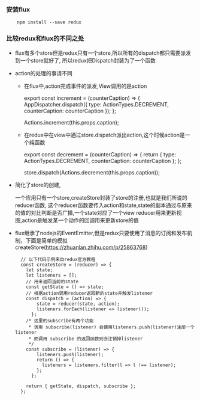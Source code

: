 ### 安装flux
		npm install --save redux

### 比较redux和flux的不同之处


+ flux有多个store但是redux只有一个store,所以所有的dispatch都只需要派发到一个store就好了,
	所以redux把Dispatch封装为了一个函数

+ action的处理的事请不同

	+ 在flux中,action完成事件的派发,View调用的是action

		export const increment = (counterCaption) => {
		  AppDispatcher.dispatch({
		    type: ActionTypes.DECREMENT,
		    counterCaption: counterCaption
		  });
		};

		Actions.increment(this.props.caption);

	+ 在redux中在view中通过store.dispatch派出action,这个时候action是一个纯函数 		
		
		export const decrement = (counterCaption) => {
		  return {
		    type: ActionTypes.DECREMENT,
		    counterCaption: counterCaption
		  };
		};

		store.dispatch(Actions.decrement(this.props.caption));

+ 简化了store的创建,

	 一个应用只有一个store,createStore封装了store的注册,也就是我们所说的reducer函数,
	 这个reducer函数要传入action和state,state的副本通过与原来的值的对比判断是否广播,一个state对应了一个view
	 reducer用来更新视图,action是触发某一个动作的回调用来更新store的值	

+ flux继承了nodejs的EventEmitter,但是redux只要使用了消息的订阅和发布机制，下面是简单的模拟createStore(https://zhuanlan.zhihu.com/p/25863768)

		// 以下代码示例来自redux官方教程
		const createStore = (reducer) => {
		  let state;
		  let listeners = [];
		  // 用来返回当前的state
		  const getState = () => state;
		  // 根据action调用reducer返回新的state并触发listener
		  const dispatch = (action) => {
		      state = reducer(state, action);
		      listeners.forEach(listener => listener());
		    };
		  /* 这里的subscribe有两个功能
		   * 调用 subscribe(listener) 会使用listeners.push(listener)注册一个listener
		   * 而调用 subscribe 的返回函数则会注销掉listener
		   */
		  const subscribe = (listener) => {
		      listeners.push(listener);
		      return () => {
		        listeners = listeners.filter(l => l !== listener);
		      };
		    };

		  return { getState, dispatch, subscribe };
		};	 
			 	